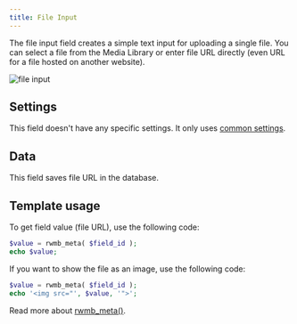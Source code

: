 ```yaml
---
title: File Input
---
```


The file input field creates a simple text input for uploading a single file. You can select a file from the Media Library or enter file URL directly (even URL for a file hosted on another website).

![file input](https://i.imgur.com/cPVTMNy.png)

## Settings

This field doesn't have any specific settings. It only uses [common settings](/field-settings/).

## Data

This field saves file URL in the database.

## Template usage

To get field value (file URL), use the following code:

```php
$value = rwmb_meta( $field_id );
echo $value;
```

If you want to show the file as an image, use the following code:

```php
$value = rwmb_meta( $field_id );
echo '<img src="', $value, '">';
```

Read more about [rwmb_meta()](/functions/rwmb-meta/).
